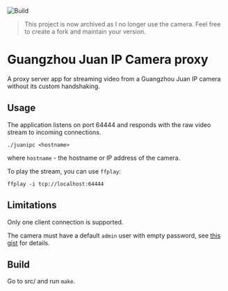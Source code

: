 ![Build](https://github.com/andead/juancamera-proxy/workflows/Build/badge.svg)

> This project is now archived as I no longer use the camera. Feel free to create a fork and maintain your version.

# Guangzhou Juan IP Camera proxy

A proxy server app for streaming video from a Guangzhou Juan IP camera without
its custom handshaking.

## Usage

The application listens on port 64444 and responds with the raw video stream
to incoming connections.

```
./juanipc <hostname>
```

where `hostname` - the hostname or IP address of the camera.

To play the stream, you can use `ffplay`:

```
ffplay -i tcp://localhost:64444
```

## Limitations

Only one client connection is supported.

The camera must have a default `admin` user with empty password, see
[this gist](https://gist.github.com/maxious/c8915a436b532ab09e61bf937295a5d2)
for details.

## Build

Go to src/ and run `make`.
